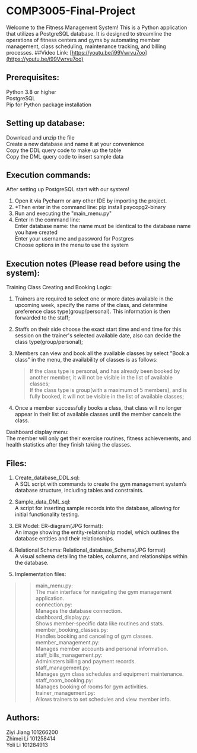 # COMP3005-Final-Project
Welcome to the Fitness Management System! This is a Python application that utilizes a PostgreSQL database. It is designed to streamline the operations of fitness centers and gyms by automating member management, class scheduling, maintenance tracking, and billing processes.
##Video Link:
[https://youtu.be/i99Vwrvu7oo](https://youtu.be/i99Vwrvu7oo)
## Prerequisites:
Python 3.8 or higher  
PostgreSQL  
Pip for Python package installation  

## Setting up database:
Download and unzip the file  
Create a new database and name it at your convenience  
Copy the DDL query code to make up the table  
Copy the DML query code to insert sample data  

## Execution commands:
After setting up PostgreSQL start with our system!  
1. Open it via Pycharm or any other IDE by importing the project.   
2. *Then enter in the command line: pip install psycopg2-binary  
3. Run and executing the "main_menu.py"
4. Enter in the command line:  
   Enter database name: the name must be identical to the database name you have created  
   Enter your username and password for Postgres  
   Choose options in the menu to use the system  


## Execution notes (Please read before using the system):
Training Class Creating and Booking Logic:  
1. Trainers are required to select one or more dates available in the upcoming week, specify the name of the class, and determine preference class type(group/personal). This information is then forwarded to the staff;
2. Staffs on their side choose the exact start time and end time for this session on the trainer's selected available date, also can decide the class type(group/personal);  
3. Members can view and book all the available classes by select "Book a class" in the menu, the availability of classes is as follows:
    
   >If the class type is personal, and has already been booked by another member, it will not be visible in the list of available classes;    
   If the class type is group(with a maximum of 5 members), and is fully booked, it will not be visible in the list of available classes;
   
5. Once a member successfully books a class, that class will no longer appear in their list of available classes until the member cancels the class.
   
Dashboard display menu:  
The member will only get their exercise routines, fitness achievements, and health statistics after they finish taking the classes. 


## Files:
1. Create_database_DDL.sql:  
A SQL script with commands to create the gym management system’s database structure, including tables and constraints.  
2. Sample_data_DML.sql:  
A script for inserting sample records into the database, allowing for initial functionality testing.  
3. ER Model: ER-diagram(JPG format):  
An image showing the entity-relationship model, which outlines the database entities and their relationships.  
4. Relational Schema: Relational_database_Schema(JPG format)  
A visual schema detailing the tables, columns, and relationships within the database.  

5. Implementation files:  
>>main_menu.py:  
The main interface for navigating the gym management application.  
connection.py:  
Manages the database connection.  
dashboard_display.py:  
Shows member-specific data like routines and stats.  
member_booking_classes.py:  
Handles booking and canceling of gym classes.  
member_management.py:  
Manages member accounts and personal information.  
staff_bills_management.py:  
Administers billing and payment records.  
staff_management.py:  
Manages gym class schedules and equipment maintenance.  
staff_room_booking.py:  
Manages booking of rooms for gym activities.  
trainer_management.py:  
Allows trainers to set schedules and view member info.  

## Authors: 
Ziyi Jiang 101266200  
Zhimei Li 101258414  
Yoli Li 101284913  
